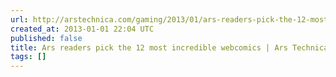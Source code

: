 ```yaml
---
url: http://arstechnica.com/gaming/2013/01/ars-readers-pick-the-12-most-incredible-webcomics/
created_at: 2013-01-01 22:04 UTC
published: false
title: Ars readers pick the 12 most incredible webcomics | Ars Technica
tags: []
---
```




